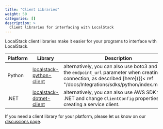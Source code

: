```yaml
---
title: "Client Libraries"
weight: 50
categories: []
description: >
  Client libraries for interfacing with LocalStack
---
```


LocalStack client libraries make it easier for your programs to interface with LocalStack.

| Platform | Library | Description |
| -------- | ------- | ----------- |
| Python   | [localstack-python-client](https://github.com/localstack/localstack-python-client) | alternatively, you can also use boto3 and use the `endpoint_url` parameter when creating a connection, as described [here]({{< ref "/docs/Integrations/sdks/python/index.md">}}). |
| .NET     | [localstack-dotnet-client](https://github.com/localstack-dotnet/localstack-dotnet-client) | alternatively, you can also use AWS SDK for .NET and change `ClientConfig` properties when creating a service client. |

If you need a client library for your platform, please let us know on our [discussions page](https://github.com/localstack/localstack/discussions).
